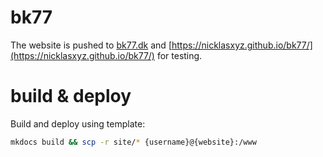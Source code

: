 # bk77

The website is pushed to [bk77.dk](bk77.dk) and [https://nicklasxyz.github.io/bk77/](https://nicklasxyz.github.io/bk77/) for testing.

# build & deploy

Build and deploy using template:

```bash
mkdocs build && scp -r site/* {username}@{website}:/www
```